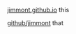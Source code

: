 [jimmont.github.io](https://jimmont.github.io/) this


[github/jimmont](https://github.com/jimmont) that
